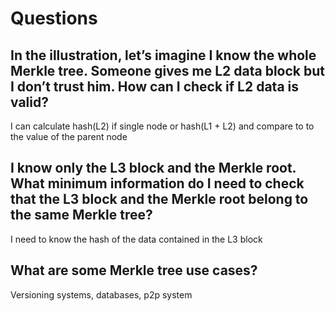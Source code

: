 # Questions

## In the illustration, let’s imagine I know the whole Merkle tree. Someone gives me L2 data block but I don’t trust him. How can I check if L2 data is valid?

I can calculate hash(L2) if single node or hash(L1 + L2) and compare to to the value of the parent node

## I know only the L3 block and the Merkle root. What minimum information do I need to check that the L3 block and the Merkle root belong to the same Merkle tree?

I need to know the hash of the data contained in the L3 block

## What are some Merkle tree use cases?

Versioning systems, databases, p2p system
